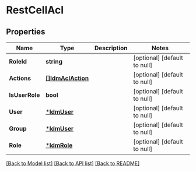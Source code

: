 # RestCellAcl

## Properties
Name | Type | Description | Notes
------------ | ------------- | ------------- | -------------
**RoleId** | **string** |  | [optional] [default to null]
**Actions** | [**[]IdmAclAction**](idmACLAction.md) |  | [optional] [default to null]
**IsUserRole** | **bool** |  | [optional] [default to null]
**User** | [***IdmUser**](IdmUser.md) |  | [optional] [default to null]
**Group** | [***IdmUser**](IdmUser.md) |  | [optional] [default to null]
**Role** | [***IdmRole**](IdmRole.md) |  | [optional] [default to null]

[[Back to Model list]](../../README.md#documentation-for-models) [[Back to API list]](../../README.md#documentation-for-api-endpoints) [[Back to README]](../../README.md)


